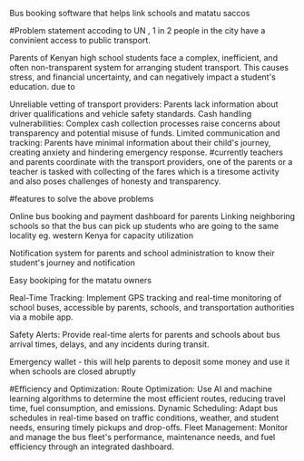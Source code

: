 Bus booking software that helps link schools and matatu saccos

#Problem statement
accoding to UN , 1 in 2 people in the city have a convinient access to public transport.

Parents of Kenyan high school students face a complex, inefficient, and often non-transparent system for arranging student transport. This causes stress, and financial uncertainty, and can negatively impact a student's education. due to

Unreliable vetting of transport providers: Parents lack information about driver qualifications and vehicle safety standards.
Cash handling vulnerabilities: Complex cash collection processes raise concerns about transparency and potential misuse of funds.
Limited communication and tracking: Parents have minimal information about their child's journey, creating anxiety and hindering emergency response.
#currently teachers and parents coordinate with the transport providers, one of the parents or a teacher is tasked with collecting of the fares which is a tiresome activity and also poses challenges of honesty and transparency.

#features to solve the above problems

Online bus booking and payment dashboard for parents Linking neighboring schools so that the bus can pick up students who are going to the same locality eg. western Kenya for capacity utilization

Notification system for parents and school administration to know their student's journey and notification

Easy bookiping for the matatu owners

Real-Time Tracking: Implement GPS tracking and real-time monitoring of school buses, accessible by parents, schools, and transportation authorities via a mobile app.

Safety Alerts: Provide real-time alerts for parents and schools about bus arrival times, delays, and any incidents during transit.

Emergency wallet - this will help parents to deposit some money and use it when schools are closed abruptly


#Efficiency and Optimization:
Route Optimization: Use AI and machine learning algorithms to determine the most efficient routes, reducing travel time, fuel consumption, and emissions.
Dynamic Scheduling: Adapt bus schedules in real-time based on traffic conditions, weather, and student needs, ensuring timely pickups and drop-offs.
Fleet Management: Monitor and manage the bus fleet's performance, maintenance needs, and fuel efficiency through an integrated dashboard.


